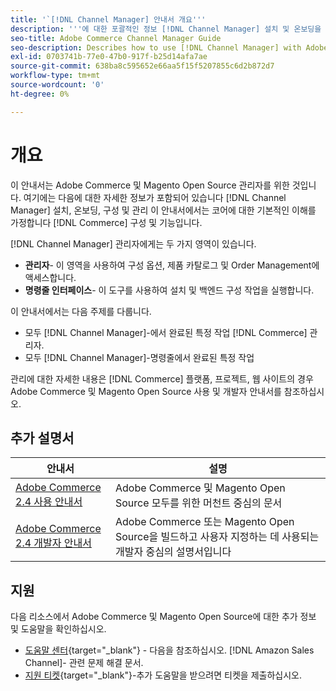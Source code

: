 ```yaml
---
title: '`[!DNL Channel Manager] 안내서 개요'''
description: '''에 대한 포괄적인 정보 [!DNL Channel Manager] 설치 및 온보딩을 포함하여 Adobe Commerce 및 Magento Open Source 관리자를 위한 것입니다.'''
seo-title: Adobe Commerce Channel Manager Guide
seo-description: Describes how to use [!DNL Channel Manager] with Adobe Commerce or Magento Open Source.
exl-id: 0703741b-77e0-47b0-917f-b25d14afa7ae
source-git-commit: 638ba8c595652e66aa5f15f5207855c6d2b872d7
workflow-type: tm+mt
source-wordcount: '0'
ht-degree: 0%

---
```



# 개요

이 안내서는 Adobe Commerce 및 Magento Open Source 관리자를 위한 것입니다. 여기에는 다음에 대한 자세한 정보가 포함되어 있습니다 [!DNL Channel Manager] 설치, 온보딩, 구성 및 관리 이 안내서에서는 코어에 대한 기본적인 이해를 가정합니다 [!DNL Commerce] 구성 및 기능입니다.

[!DNL Channel Manager] 관리자에게는 두 가지 영역이 있습니다.

* **관리자**- 이 영역을 사용하여 구성 옵션, 제품 카탈로그 및 Order Management에 액세스합니다.
* **명령줄 인터페이스**- 이 도구를 사용하여 설치 및 백엔드 구성 작업을 실행합니다.

이 안내서에서는 다음 주제를 다룹니다.

* 모두 [!DNL Channel Manager]-에서 완료된 특정 작업 [!DNL Commerce] 관리자.
* 모두 [!DNL Channel Manager]-명령줄에서 완료된 특정 작업

관리에 대한 자세한 내용은 [!DNL Commerce] 플랫폼, 프로젝트, 웹 사이트의 경우 Adobe Commerce 및 Magento Open Source 사용 및 개발자 안내서를 참조하십시오.

## 추가 설명서

| 안내서 | 설명 |
|----------------------------------------------------------------------|----------------------------------------------------------------------------------------------------|
| [Adobe Commerce 2.4 사용 안내서](https://docs.magento.com/user-guide) | Adobe Commerce 및 Magento Open Source 모두를 위한 머천트 중심의 문서 |
| [Adobe Commerce 2.4 개발자 안내서](https://devdocs.magento.com) | Adobe Commerce 또는 Magento Open Source을 빌드하고 사용자 지정하는 데 사용되는 개발자 중심의 설명서입니다 |

## 지원

다음 리소스에서 Adobe Commerce 및 Magento Open Source에 대한 추가 정보 및 도움말을 확인하십시오.

* [도움말 센터](https://support.magento.com/hc/en-us){target=&quot;_blank&quot;} - 다음을 참조하십시오. [!DNL Amazon Sales Channel]- 관련 문제 해결 문서.
* [지원 티켓](https://support.magento.com/hc/en-us/articles/360000913794#submit-ticket){target=&quot;_blank&quot;}-추가 도움말을 받으려면 티켓을 제출하십시오.
